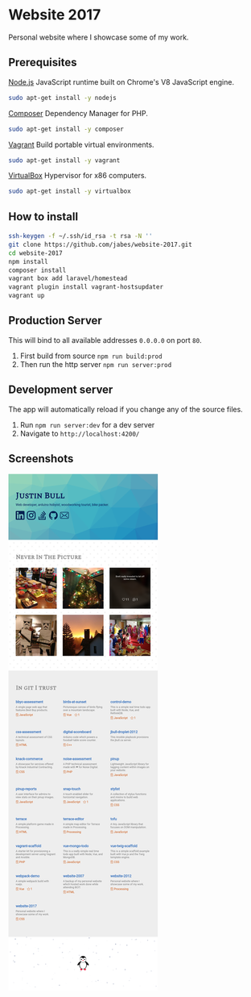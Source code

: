 # Website 2017

Personal website where I showcase some of my work.

## Prerequisites

[Node.js](https://nodejs.org/en/download/) JavaScript runtime built on Chrome's V8 JavaScript engine.

```bash
sudo apt-get install -y nodejs
```

[Composer](https://getcomposer.org/download/) Dependency Manager for PHP.

```bash
sudo apt-get install -y composer
```

[Vagrant](https://www.vagrantup.com/downloads.html) Build portable virtual environments.

```bash
sudo apt-get install -y vagrant
```

[VirtualBox](https://www.virtualbox.org/wiki/Downloads) Hypervisor for x86 computers.
```bash
sudo apt-get install -y virtualbox
```

## How to install

```bash
ssh-keygen -f ~/.ssh/id_rsa -t rsa -N ''
git clone https://github.com/jabes/website-2017.git
cd website-2017
npm install
composer install
vagrant box add laravel/homestead
vagrant plugin install vagrant-hostsupdater
vagrant up
```

## Production Server

This will bind to all available addresses `0.0.0.0` on port `80`.

1. First build from source `npm run build:prod`
2. Then run the http server `npm run server:prod`

## Development server

The app will automatically reload if you change any of the source files.

1. Run `npm run server:dev` for a dev server
2. Navigate to `http://localhost:4200/`

## Screenshots

![](screenshot.png)
